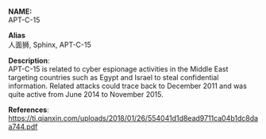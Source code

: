 **NAME:**  
APT-C-15  
  
**Alias**  
人面狮, Sphinx, APT-C-15  
  
**Description**:   
APT-C-15 is related to cyber espionage activities in the Middle East targeting countries such as Egypt and Israel to steal confidential information. Related attacks could trace back to December 2011 and was quite active from June 2014 to November 2015.
  
**References**:  
https://ti.qianxin.com/uploads/2018/01/26/554041d1d8ead9711ca04b1dc8daa744.pdf
